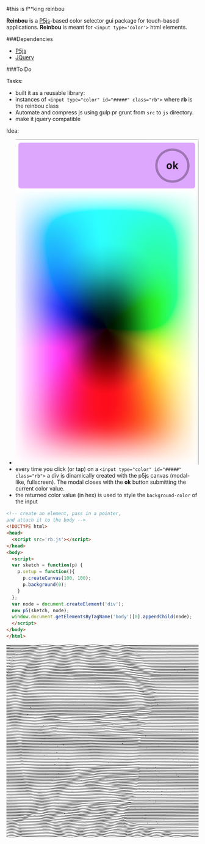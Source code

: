 #this is f**king reinbou 

**Reinbou** is a [P5js](https://p5js.org)-based color selector gui package for touch-based applications. **Reinbou** is meant for `<input type='color'>` html elements.

###Dependencies

* [P5js](https://p5js.org)
* [JQuery](https://jquery.com)

###To Do

Tasks:

* built it as a reusable library:
* instances of `<input type="color" id="#####" class="rb">` where **rb** is the reinbou class
* Automate and compress js using gulp pr grunt from `src` to `js` directory. 
* make it jquery compatible

Idea:
* ![screenshot](img/screenshot.png)
* every time you click (or tap) on a `<input type="color" id="#####" class="rb">` a div is dinamically created with the p5js canvas (modal-like, fullscreen). The modal closes with the **ok** button submitting the current color value.
* the returned color value (in hex) is used to style the `background-color` of the input


```html
<!-- create an element, pass in a pointer,
and attach it to the body -->
<!DOCTYPE html>
<head>
  <script src='rb.js'></script>
</head>
<body>
  <script>
  var sketch = function(p) {
    p.setup = function(){
      p.createCanvas(100, 100);
      p.background(0);
    }
  };
  var node = document.createElement('div');
  new p5(sketch, node);
  window.document.getElementsByTagName('body')[0].appendChild(node);
  </script>
</body>
</html>
```
![hspencer](./img/feliz.gif)